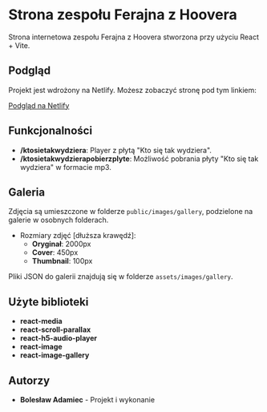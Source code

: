 # Strona zespołu Ferajna z Hoovera

Strona internetowa zespołu Ferajna z Hoovera stworzona przy użyciu React + Vite.

## Podgląd

Projekt jest wdrożony na Netlify. Możesz zobaczyć stronę pod tym linkiem:

[Podgląd na Netlify](https://capable-crostata-8a929c.netlify.app/)

## Funkcjonalności

- **/ktosietakwydziera**: Player z płytą "Kto się tak wydziera".
- **/ktosietakwydzierapobierzplyte**: Możliwość pobrania płyty "Kto się tak wydziera" w formacie mp3.

## Galeria

Zdjęcia są umieszczone w folderze `public/images/gallery`, podzielone na galerie w osobnych folderach.

- Rozmiary zdjęć [dłuższa krawędź]:
  - **Oryginał**: 2000px
  - **Cover**: 450px
  - **Thumbnail**: 100px

Pliki JSON do galerii znajdują się w folderze `assets/images/gallery`.

## Użyte biblioteki

- **react-media**
- **react-scroll-parallax**
- **react-h5-audio-player**
- **react-image**
- **react-image-gallery**

## Autorzy

- **Bolesław Adamiec** - Projekt i wykonanie
